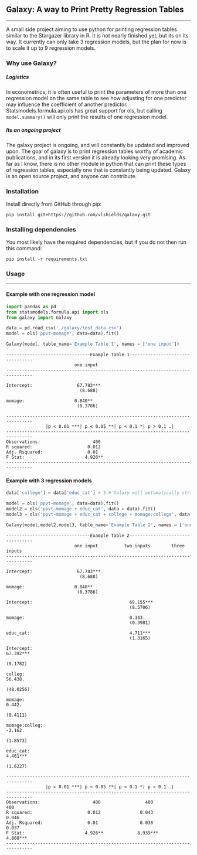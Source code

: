 
## Galaxy: A way to Print Pretty Regression Tables
************

A small side project aiming to use python for printing regression tables similar to the Stargazer library in R. It is not nearly finished yet, but its on its way. It currently can only take 3 regression models, but the plan for now is to scale it up to 9 regression models.

### Why use Galaxy?

##### Logistics

In econometrics, it is often useful to print the parameters of more than one regression model on the same table to see how adjusting for one predictor may influence the coefficient of another predictor. Statsmodels.formula.api.ols has great support for ols, but calling ```model.summary()``` will only print the results of one regression model. 

##### Its an ongoing project

The galaxy project is ongoing, and will constantly be updated and improved upon. The goal of galaxy is to print regression tables worthy of academic publications, and in its first version it is already looking very promising. As far as I know, there is no other module in python that can print these types of regression tables, especially one that is constantly being updated. Galaxy is an open source project, and anyone can contribute.


### Installation

Install directly from GitHub through pip:

```
pip install git+https://github.com/vlshields/galaxy.git
```

### Installing dependencies

You most likely have the required dependencies, but if you do not then run this command:

```
pip install -r requirements.txt
```

### Usage
**************

#### Example with one regression model


```python
import pandas as pd
from statsmodels.formula.api import ols
from galaxy import Galaxy

data = pd.read_csv('./galaxy/test_data.csv')
model = ols('ppvt~momage', data=data).fit()

Galaxy(model, table_name='Example Table 1', names = ['one input'])
```

    --------------------------------Example Table 1---------------------------------
                              one input
    --------------------------------------------------------------------------------
    
    Intercept:                 67.783***
                                (8.688)
    
    momage:                   0.840**
                               (0.3786)
    
    --------------------------------------------------------------------------------
                   |p < 0.01 ***| p < 0.05 **| p < 0.1 *| p > 0.1 .|                
    --------------------------------------------------------------------------------
    Observations:                    400
    R squared:                     0.012
    Adj. Rsquared:                 0.01
    F Stat:                       4.926**
    --------------------------------------------------------------------------------


#### Example with 3 regression models


```python
data['college'] = data['educ_cat'] > 3 # Galaxy will automatically strip the [T.True] when creating a boolean

model = ols('ppvt~momage', data=data).fit()
model2 = ols('ppvt~momage + educ_cat', data = data).fit()
model3 = ols('ppvt~momage + educ_cat + college + momage:college', data = data).fit()

Galaxy(model,model2,model3, table_name='Example Table 2', names = ['one input', 'two inputs', 'three inputs'])
```

    --------------------------------Example Table 2---------------------------------
                              one input          two inputs        three inputs
    --------------------------------------------------------------------------------
    
    Intercept:                 67.783***
                                (8.688)
    
    momage:                   0.840**
                               (0.3786)
    
    Intercept:                                     69.155***
                                                   (8.5706)
    
    momage:                                        0.343.
                                                   (0.3981)
    
    educ_cat:                                      4.711***
                                                   (1.3165)
    
    Intercept:                                                         67.392***
                                                                       (9.1782)
    
    colleg:                                                           56.438.
                                                                      (48.0256)
    
    momage:                                                            0.442.
                                                                       (0.4111)
    
    momage:colleg:                                                      -2.162.
                                                                       (1.8573)
    
    educ_cat:                                                          4.461***
                                                                       (1.6227)
    
    --------------------------------------------------------------------------------
                   |p < 0.01 ***| p < 0.05 **| p < 0.1 *| p > 0.1 .|                
    --------------------------------------------------------------------------------
    Observations:                    400                 400                 400
    R squared:                     0.012               0.043               0.046
    Adj. Rsquared:                 0.01                0.038               0.037
    F Stat:                       4.926**             8.939***             4.808***
    --------------------------------------------------------------------------------

